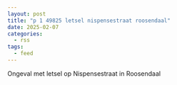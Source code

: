 ```yaml
---
layout: post
title: "p 1 49825 letsel nispensestraat roosendaal"
date: 2025-02-07
categories: 
  - rss
tags: 
  - feed
---
```


Ongeval met letsel op Nispensestraat in Roosendaal
